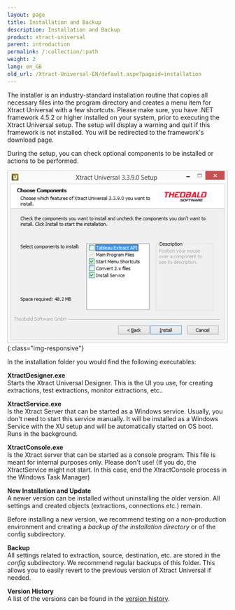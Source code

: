 ```yaml
---
layout: page
title: Installation and Backup
description: Installation and Backup
product: xtract-universal
parent: introduction
permalink: /:collection/:path
weight: 2
lang: en_GB
old_url: /Xtract-Universal-EN/default.aspx?pageid=installation
---
```


The installer is an industry-standard installation routine that copies all necessary files into the program directory 
and creates a menu item for Xtract Universal with a few shortcuts.
Please make sure, you have .NET framework 4.5.2 or higher installed on your system, prior to executing the Xtract Universal setup.
The setup will display a warning and quit if this framework is not installed. You will be redirected to the framework's download page.

During the setup, you can check optional components to be installed or actions to be performed.

![XU-Setup](/img/content/XU-Setup.jpg){:class="img-responsive"}

In the installation folder you would find the following executables:

**XtractDesigner.exe**<br> 
Starts the Xtract Universal Designer. This is the UI you use, for creating extractions, test extractions, monitor extractions, etc..

**XtractService.exe**<br> 
Is the Xtract Server that can be started as a Windows service. Usually, you don't need to start this service manually. It will be installed as a Windows Service with the XU setup and will be automatically started on OS boot. Runs in the background.

**XtractConsole.exe**<br>
Is the Xtract server that can be started as a console program. This file is meant for internal purposes only.
Please don't use! (If you do, the XtractService might not start. In this case, end the XtractConsole process in the Windows Task Manager)


**New Installation and Update**<br>
A newer version can be installed without uninstalling the older version. All settings and created objects (extractions, connections etc.) remain. 

Before installing a new version, we recommend testing on a non-production environment and creating a *backup of the installation directory* or of the config subdirectory. 

**Backup**<br>
All settings related to extraction, source, destination, etc. are stored in the *config* subdirectory. We recommend regular backups of this folder. This allows you to easily revert to the previous version of Xtract Universal if needed.

**Version History**<br>
A list of the versions can be found in the [version history](https://my.theobald-software.com/index.php?/Knowledgebase/Article/View/86/52/xtract-universal-version-history).